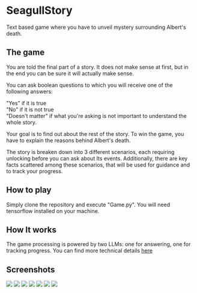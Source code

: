# SeagullStory
Text based game where you have to unveil mystery surrounding Albert's death.
## The game 
You are told the final part of a story. It does not make sense at first, but in the end you can be sure it will actually make sense.  
  
You can ask boolean questions to which you will receive one of the following answers: 
  
"Yes" if it is true  
"No" if it is not true  
"Doesn't matter" if what you're asking is not important to understand the whole story.  

Your goal is to find out about the rest of the story. To win the game, you have to explain the reasons behind Albert's death.  

The story is breaken down into 3 different scenarios, each requiring unlocking before you can ask about Its events. Additionally, there are key facts scattered among these scenarios, that will be used for guidance and to track your progress.

## How to play  
Simply clone the repository and execute "Game.py". You will need tensorflow installed on your machine.  

## How It works
The game processing is powered by two LLMs: one for answering, one for tracking progress. You can find more technical details [here](https://github.com/manuu1311/SeagullStory/tree/main/Game/utils/Model)

## Screenshots
![](Game/assets/screen1.png)
![](Game/assets/screen2.png)
![](Game/assets/screen3.png)
![](Game/assets/screen7.png)
![](Game/assets/screen6.png)
![](Game/assets/screen5.png)
![](Game/assets/screen4.png)

